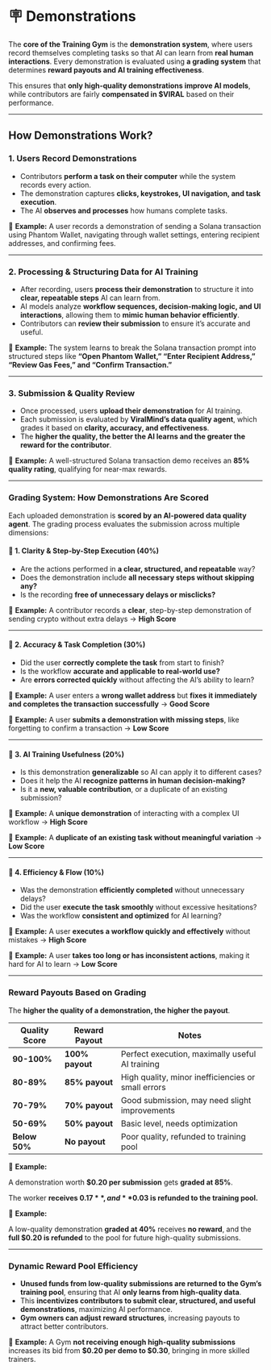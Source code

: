 # 🪧 Demonstrations

The **core of the Training Gym** is the **demonstration system**, where users record themselves completing tasks so that AI can learn from **real human interactions**. Every demonstration is evaluated using **a grading system** that determines **reward payouts and AI training effectiveness**.

This ensures that **only high-quality demonstrations improve AI models**, while contributors are fairly **compensated in $VIRAL** based on their performance.

***

## **How Demonstrations Work?**

### 1. **Users Record Demonstrations**

* Contributors **perform a task on their computer** while the system records every action.
* The demonstration captures **clicks, keystrokes, UI navigation, and task execution**.
* The AI **observes and processes** how humans complete tasks.

📌 **Example:** A user records a demonstration of sending a Solana transaction using Phantom Wallet, navigating through wallet settings, entering recipient addresses, and confirming fees.

***

### 2. **Processing & Structuring Data for AI Training**

* After recording, users **process their demonstration** to structure it into **clear, repeatable steps** AI can learn from.
* AI models analyze **workflow sequences, decision-making logic, and UI interactions**, allowing them to **mimic human behavior efficiently**.
* Contributors can **review their submission** to ensure it’s accurate and useful.

📌 **Example:** The system learns to break the Solana transaction prompt into structured steps like **“Open Phantom Wallet,” “Enter Recipient Address,” “Review Gas Fees,” and “Confirm Transaction.”**

***

### 3. **Submission & Quality Review**

* Once processed, users **upload their demonstration** for AI training.
* Each submission is evaluated by **ViralMind’s data quality agent**, which grades it based on **clarity, accuracy, and effectiveness**.
* The **higher the quality, the better the AI learns and the greater the reward for the contributor**.

📌 **Example:** A well-structured Solana transaction demo receives an **85% quality rating**, qualifying for near-max rewards.

***

### **Grading System: How Demonstrations Are Scored**

Each uploaded demonstration is **scored by an AI-powered data quality agent**. The grading process evaluates the submission across multiple dimensions:

#### **🔹 1. Clarity & Step-by-Step Execution (40%)**

* Are the actions performed in **a clear, structured, and repeatable** way?
* Does the demonstration include **all necessary steps without skipping any?**
* Is the recording **free of unnecessary delays or misclicks?**

📌 **Example:** A contributor records a **clear**, step-by-step demonstration of sending crypto without extra delays → **High Score**

***

#### **🔹 2. Accuracy & Task Completion (30%)**

* Did the user **correctly complete the task** from start to finish?
* Is the workflow **accurate and applicable to real-world use?**
* Are **errors corrected quickly** without affecting the AI’s ability to learn?

📌 **Example:** A user enters a **wrong wallet address** but **fixes it immediately and completes the transaction successfully** → **Good Score**

📌 **Example:** A user **submits a demonstration with missing steps**, like forgetting to confirm a transaction → **Low Score**

***

#### **🔹 3. AI Training Usefulness (20%)**

* Is this demonstration **generalizable** so AI can apply it to different cases?
* Does it help the AI **recognize patterns in human decision-making?**
* Is it a **new, valuable contribution**, or a duplicate of an existing submission?

📌 **Example:** A **unique demonstration** of interacting with a complex UI workflow → **High Score**

📌 **Example:** A **duplicate of an existing task without meaningful variation** → **Low Score**

***

#### **🔹 4. Efficiency & Flow (10%)**

* Was the demonstration **efficiently completed** without unnecessary delays?
* Did the user **execute the task smoothly** without excessive hesitations?
* Was the workflow **consistent and optimized** for AI learning?

📌 **Example:** A user **executes a workflow quickly and effectively** without mistakes → **High Score**

📌 **Example:** A user **takes too long or has inconsistent actions**, making it hard for AI to learn → **Low Score**

***

### **Reward Payouts Based on Grading**

The **higher the quality of a demonstration, the higher the payout**.

| **Quality Score** | **Reward Payout** | **Notes**                                          |
| ----------------- | ----------------- | -------------------------------------------------- |
| **90-100%**       | **100% payout**   | Perfect execution, maximally useful AI training    |
| **80-89%**        | **85% payout**    | High quality, minor inefficiencies or small errors |
| **70-79%**        | **70% payout**    | Good submission, may need slight improvements      |
| **50-69%**        | **50% payout**    | Basic level, needs optimization                    |
| **Below 50%**     | **No payout**     | Poor quality, refunded to training pool            |

📌 **Example:**

A demonstration worth **$0.20 per submission** gets **graded at 85%**.

The worker **receives $0.17**, and **$0.03 is refunded to the training pool.**

📌 **Example:**

A low-quality demonstration **graded at 40%** receives **no reward**, and the **full $0.20 is refunded** to the pool for future high-quality submissions.

***

### **Dynamic Reward Pool Efficiency**

* **Unused funds from low-quality submissions are returned to the Gym’s training pool**, ensuring that AI **only learns from high-quality data**.
* This **incentivizes contributors to submit clear, structured, and useful demonstrations**, maximizing AI performance.
* **Gym owners can adjust reward structures**, increasing payouts to attract better contributors.

📌 **Example:** A Gym **not receiving enough high-quality submissions** increases its bid from **$0.20 per demo to $0.30**, bringing in more skilled trainers.
